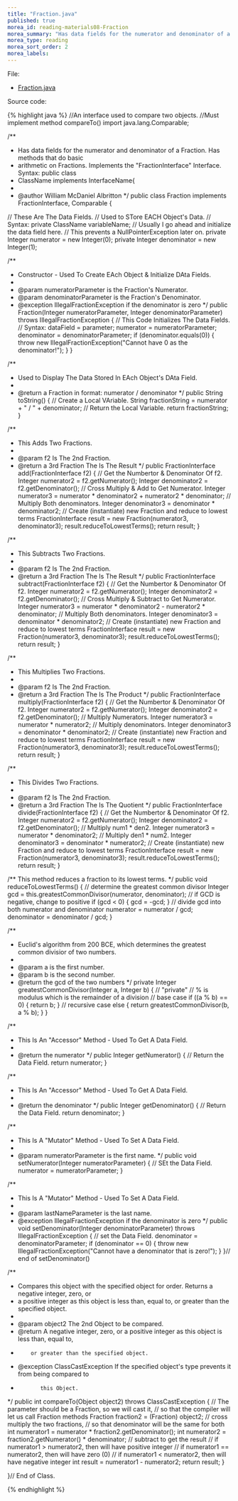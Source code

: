```yaml
---
title: "Fraction.java"
published: true
morea_id: reading-materials08-Fraction
morea_summary: "Has data fields for the numerator and denominator of a Fraction and methods for Fraction operations"
morea_type: reading
morea_sort_order: 2
morea_labels:
---
```


File: 

  * [Fraction.java](../examples/Fraction.java)

Source code:

{% highlight java %}
//An interface used to compare two objects.
//Must implement method compareTo()
import java.lang.Comparable;

/**
 * Has data fields for the numerator and denominator of a Fraction. Has methods that do basic
 * arithmetic on Fractions. Implements the "FractionInterface" Interface. Syntax: public class
 * ClassName implements InterfaceName{
 * 
 * @author William McDaniel Albritton
 */
public class Fraction implements FractionInterface, Comparable {

  // These Are The Data Fields.
  // Used to STore EACH Object's Data.
  // Syntax: private ClassName variableName;
  // Usually I go ahead and initialize the data field here.
  // This prevents a NullPointerException later on.
  private Integer numerator = new Integer(0);
  private Integer denominator = new Integer(1);

  /**
   * Constructor - Used To Create EAch Object & Initialize DAta Fields.
   * 
   * @param numeratorParameter is the Fraction's Numerator.
   * @param denominatorParameter is the Fraction's Denominator.
   * @exception IllegalFractionException if the denominator is zero
   */
  public Fraction(Integer numeratorParameter, Integer denominatorParameter)
      throws IllegalFractionException {
    // This Code Initializes The Data Fields.
    // Syntax: dataField = parameter;
    numerator = numeratorParameter;
    denominator = denominatorParameter;
    if (denominator.equals(0)) {
      throw new IllegalFractionException("Cannot have 0 as the denominator!");
    }
  }

  /**
   * Used to Display The Data Stored In EAch Object's DAta Field.
   * 
   * @return a Fraction in format: numerator / denominator
   */
  public String toString() {
    // Create a Local VAriable.
    String fractionString = numerator + " / " + denominator;
    // Return the Local Variable.
    return fractionString;
  }

  /**
   * This Adds Two Fractions.
   *
   * @param f2 Is The 2nd Fraction.
   * @return a 3rd Fraction The Is The Result
   */
  public FractionInterface add(FractionInterface f2) {
    // Get the Numbertor & Denominator Of f2.
    Integer numerator2 = f2.getNumerator();
    Integer denominator2 = f2.getDenominator();
    // Cross Multiply & Add to Get Numerator.
    Integer numerator3 = numerator * denominator2 + numerator2 * denominator;
    // Multiply Both denominators.
    Integer denominator3 = denominator * denominator2;
    // Create (instantiate) new Fraction and reduce to lowest terms
    FractionInterface result = new Fraction(numerator3, denominator3);
    result.reduceToLowestTerms();
    return result;
  }

  /**
   * This Subtracts Two Fractions.
   *
   * @param f2 Is The 2nd Fraction.
   * @return a 3rd Fraction The Is The Result
   */
  public FractionInterface subtract(FractionInterface f2) {
    // Get the Numbertor & Denominator Of f2.
    Integer numerator2 = f2.getNumerator();
    Integer denominator2 = f2.getDenominator();
    // Cross Multiply & Subtract to Get Numerator.
    Integer numerator3 = numerator * denominator2 - numerator2 * denominator;
    // Multiply Both denominators.
    Integer denominator3 = denominator * denominator2;
    // Create (instantiate) new Fraction and reduce to lowest terms
    FractionInterface result = new Fraction(numerator3, denominator3);
    result.reduceToLowestTerms();
    return result;
  }

  /**
   * This Multiplies Two Fractions.
   *
   * @param f2 Is The 2nd Fraction.
   * @return a 3rd Fraction The Is The Product
   */
  public FractionInterface multiply(FractionInterface f2) {
    // Get the Numbertor & Denominator Of f2.
    Integer numerator2 = f2.getNumerator();
    Integer denominator2 = f2.getDenominator();
    // Multiply Numerators.
    Integer numerator3 = numerator * numerator2;
    // Multiply denominators.
    Integer denominator3 = denominator * denominator2;
    // Create (instantiate) new Fraction and reduce to lowest terms
    FractionInterface result = new Fraction(numerator3, denominator3);
    result.reduceToLowestTerms();
    return result;
  }

  /**
   * This Divides Two Fractions.
   *
   * @param f2 Is The 2nd Fraction.
   * @return a 3rd Fraction The Is The Quotient
   */
  public FractionInterface divide(FractionInterface f2) {
    // Get the Numbertor & Denominator Of f2.
    Integer numerator2 = f2.getNumerator();
    Integer denominator2 = f2.getDenominator();
    // Multiply num1 * den2.
    Integer numerator3 = numerator * denominator2;
    // Multiply den1 * num2.
    Integer denominator3 = denominator * numerator2;
    // Create (instantiate) new Fraction and reduce to lowest terms
    FractionInterface result = new Fraction(numerator3, denominator3);
    result.reduceToLowestTerms();
    return result;
  }

  /** This method reduces a fraction to its lowest terms. */
  public void reduceToLowestTerms() {
    // determine the greatest common divisor
    Integer gcd = this.greatestCommonDivisor(numerator, denominator);
    // if GCD is negative, change to positive
    if (gcd < 0) {
      gcd = -gcd;
    }
    // divide gcd into both numerator and denominator
    numerator = numerator / gcd;
    denominator = denominator / gcd;
  }

  /**
   * Euclid's algorithm from 200 BCE, which determines the greatest common divisior of two numbers.
   * 
   * @param a is the first number.
   * @param b is the second number.
   * @return the gcd of the two numbers
   */
  private Integer greatestCommonDivisor(Integer a, Integer b) {
    // "private"
    // % is modulus which is the remainder of a division
    // base case
    if ((a % b) == 0) {
      return b;
    }
    // recursive case
    else {
      return greatestCommonDivisor(b, a % b);
    }
  }

  /**
   * This Is An "Accessor" Method - Used To Get A Data Field.
   * 
   * @return the numerator
   */
  public Integer getNumerator() {
    // Return the Data Field.
    return numerator;
  }

  /**
   * This Is An "Accessor" Method - Used To Get A Data Field.
   * 
   * @return the denominator
   */
  public Integer getDenominator() {
    // Return the Data Field.
    return denominator;
  }

  /**
   * This Is A "Mutator" Method - Used To Set A Data Field.
   *
   * @param numeratorParameter is the first name.
   */
  public void setNumerator(Integer numeratorParameter) {
    // SEt the Data Field.
    numerator = numeratorParameter;
  }

  /**
   * This Is A "Mutator" Method - Used To Set A Data Field.
   * 
   * @param lastNameParameter is the last name.
   * @exception IllegalFractionException if the denominator is zero
   */
  public void setDenominator(Integer denominatorParameter) throws IllegalFractionException {
    // set the Data Field.
    denominator = denominatorParameter;
    if (denominator == 0) {
      throw new IllegalFractionException("Cannot have a denominator that is zero!");
    }
  }// end of setDenominator()

  /**
   * Compares this object with the specified object for order. Returns a negative integer, zero, or
   * a positive integer as this object is less than, equal to, or greater than the specified object.
   * 
   * @param object2 The 2nd Object to be compared.
   * @return A negative integer, zero, or a positive integer as this object is less than, equal to,
   *         or greater than the specified object.
   * @exception ClassCastException If the specified object's type prevents it from being compared to
   *            this Object.
   */
  public int compareTo(Object object2) throws ClassCastException {
    // The parameter should be a Fraction, so we will cast it,
    // so that the compiler will let us call Fraction methods
    Fraction fraction2 = (Fraction) object2;
    // cross multiply the two fractions,
    // so that denominator will be the same for both
    int numerator1 = numerator * fraction2.getDenominator();
    int numerator2 = fraction2.getNumerator() * denominator;
    // subtract to get the result
    // if numerator1 > numerator2, then will have positive integer
    // if numerator1 == numerator2, then will have zero (0)
    // if numerator1 < numerator2, then will have negative integer
    int result = numerator1 - numerator2;
    return result;
  }

}// End of Class.


{% endhighlight %}
  
  